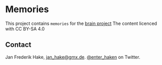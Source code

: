 # Memories

This project contains `memories` for the [brain project][brain]
The content licenced with CC BY-SA 4.0

## Contact

Jan Frederik Hake, <jan_hake@gmx.de>. [@enter_haken](https://twitter.com/enter_haken) on Twitter.

[brain]: https://github.com/enter-haken/brain
